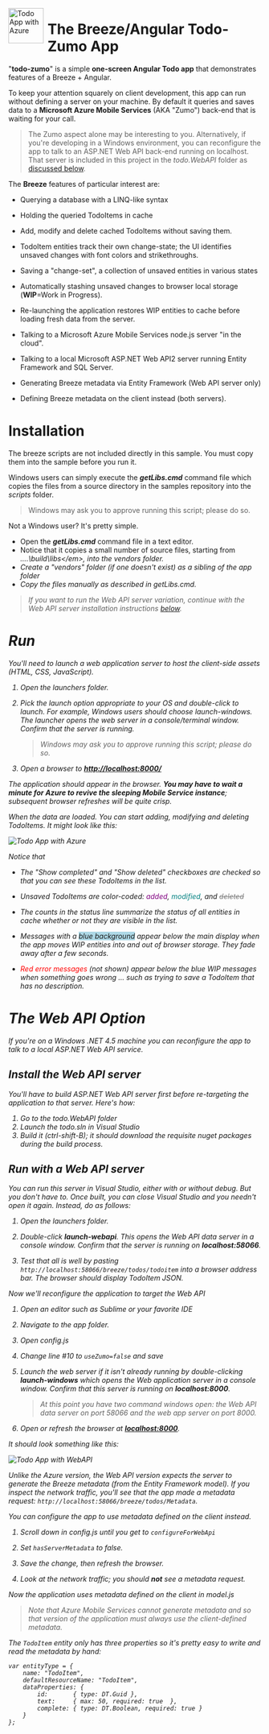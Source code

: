 <img src="http://breeze.github.io/images/samples/BreezeZumo.png" alt="Todo App with Azure" style="float:left; height:70px; margin-right: 8px;"/><h1>The Breeze/Angular Todo-Zumo App</h1>

"**todo-zumo**" is a simple **one-screen Angular Todo app**  that demonstrates features of a Breeze + Angular.

To keep your attention squarely on client development, this app can run without defining a server on your machine. By default it queries and saves data to a **Microsoft Azure Mobile Services** (AKA "Zumo") back-end that is waiting for your call.

>The Zumo aspect alone may be interesting to you. Alternatively, if you're developing in a Windows environment, you can reconfigure the app to talk to an ASP.NET Web API back-end running on localhost. That server is included in this project in the *todo.WebAPI* folder as [discussed below](#WebAPI).

The **Breeze** features of particular interest are:

* Querying a database with a LINQ-like syntax

* Holding the queried TodoItems in cache

* Add, modify and delete cached TodoItems without saving them.

* TodoItem entities track their own change-state; the UI identifies unsaved changes with font colors and strikethroughs.

* Saving a "change-set", a collection of unsaved entities in various states

* Automatically stashing unsaved changes to browser local storage (**WIP**=Work in Progress).

* Re-launching the application restores WIP entities to cache before loading fresh data from the server.

* Talking to a Microsoft Azure Mobile Services node.js server "in the cloud".

* Talking to a local Microsoft ASP.NET Web API2 server running Entity Framework and SQL Server.

* Generating Breeze metadata via Entity Framework (Web API server only)

* Defining Breeze metadata on the client instead (both servers).

# Installation

The breeze scripts are not included directly in this sample. You must copy them into the sample before you run it.

Windows users can simply execute the ***getLibs.cmd*** command file which copies the files from a source directory in the samples repository into the *scripts*  folder.

>Windows may ask you to approve running this script; please do so.

Not a Windows user? It's pretty simple.

* Open the ***getLibs.cmd*** command file in a text editor.
* Notice that it copies a small number of source files, starting from  <em>..\..\build\libs\</em>,  into the  *vendors*  folder.
* Create a "vendors" folder (if one doesn't exist) as a sibling of the *app* folder
* Copy the files manually as described in *getLibs.cmd*.

>If you want to run the *Web API server* variation, continue with the Web API server installation instructions [below](#WebAPI).

# Run

You'll need to launch a web application server to host the client-side assets (HTML, CSS, JavaScript).

1. Open the *launchers* folder.

1. Pick the launch option appropriate to your OS and double-click to launch. For example, Windows users should choose *launch-windows*. The launcher opens the web server in a console/terminal window. Confirm that the server is running.


    >Windows may ask you to approve running this script; please do so.

1. Open a browser to [**http://localhost:8000/**](http://localhost:8000/)

The application should appear in the browser. **You may have to wait a minute for Azure to revive the sleeping Mobile Service instance**; subsequent browser refreshes will be quite crisp.

When the data are loaded. You can start adding, modifying and deleting TodoItems. It might look like this:

![Todo App with Azure](http://breeze.github.io/images/samples/Todo-Zumo.png)

Notice that

* The "Show completed" and "Show deleted" checkboxes are checked so that you can see these TodoItems in the list.

* Unsaved TodoItems are color-coded: <span style="color:purple;">added</span>, <span style="color:teal;">modified</span>, and <span style="color:gray; text-decoration:line-through;">deleted</span>

* The counts in the status line summarize the status of all entities in cache whether or not they are visible in the list.

* Messages with a <span style="background:lightblue;">blue background</span> appear below the main display when the app moves WIP entities into and out of browser storage. They fade away after a few seconds.

* <span style="color:red;">Red error messages</span> (not shown) appear below the blue WIP messages when something goes wrong ... such as trying to save a TodoItem that has no description.

<a name="WebAPI"></a>
# The Web API Option

If you're on a Windows .NET 4.5 machine you can reconfigure the app to talk to a local ASP.NET Web API service.

## Install the Web API server

You'll have to build ASP.NET Web API server first before re-targeting the application to that server. Here's how:

1. Go to the *todo.WebAPI* folder
2. Launch the *todo.sln* in Visual Studio
3. Build it (ctrl-shift-B); it should download the requisite nuget packages during the build process.

## Run with a Web API server
You can run this server in Visual Studio, either with or without debug. But you don't have to. Once built, you can close Visual Studio and you needn't open it again. Instead, do as follows:

1. Open the *launchers* folder.

1. Double-click ***launch-webapi***. This opens the Web API data server in a console window. Confirm that the server is running on **localhost:58066**.

1. Test that all is well by pasting `http://localhost:58066/breeze/todos/todoitem` into a browser address bar. The browser should display TodoItem JSON.

Now we'll reconfigure the application to target the Web API

1. Open an editor such as Sublime or your favorite IDE

1. Navigate to the *app* folder.

1. Open *config.js*

1. Change line #10 to `useZumo=false` and save

1. Launch the *web server* if it isn't already running by double-clicking ***launch-windows*** which opens the Web application server in a console window. Confirm that this server is running on **localhost:8000**.

    >At this point you have two command windows open: the Web API data server on port 58066 and the web app server on port 8000.

1. Open or refresh the browser at [**localhost:8000**](http://localhost:8000/).

It should look something like this:

![Todo App with WebAPI](http://breeze.github.io/images/samples/Todo-WebAPI.png)

Unlike the Azure version, the Web API version expects the server to generate the Breeze metadata (from the Entity Framework model). If you inspect the network traffic, you'll see that the app made a metadata request: `http://localhost:58066/breeze/todos/Metadata`.

You can configure the app to use metadata defined on the *client* instead.

1. Scroll down in *config.js* until you get to `configureForWebApi`

1. Set `hasServerMetadata` to false.

1. Save the change, then refresh the browser.

1. Look at the network traffic; you should **not** see a metadata request.

Now the application uses metadata defined on the client in *model.js*

>Note that Azure Mobile Services cannot generate metadata and so *that* version of the application must always use the client-defined metadata.

The `TodoItem` entity only has three properties so it's pretty easy to write and read the metadata by hand:

    var entityType = {
        name: "TodoItem",
        defaultResourceName: "TodoItem",
        dataProperties: {
            id:       { type: DT.Guid },
            text:     { max: 50, required: true  },
            complete: { type: DT.Boolean, required: true }
        }
    };
